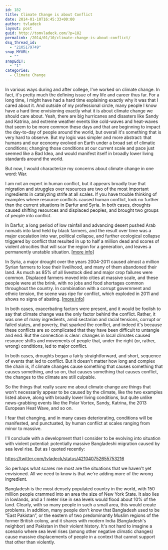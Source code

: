 ```yaml
---
id: 182
title: Climate Change is about Conflict
date: 2014-01-10T16:45:33+00:00
author: tvladeck
layout: post
guid: http://tomvladeck.com/?p=182
permalink: /2014/01/10/climate-change-is-about-conflict/
dsq_thread_id:
  - "2105179749"
snap_MYURL:
  - ""
snapEdIT:
  - "1"
categories:
  - Climate Change
---
```

In various ways during and after college, I've worked on climate change. In fact, it's pretty much the defining issue of my life and career thus far. For a long time, I might have had a hard time explaining exactly why it was that I cared about it. And outside of my professional circle, many people I know have a hard time envisioning exactly what it is about climate change we should care about. Yeah, there are big hurricanes and disasters like Sandy and Katrina, and extreme weather events like cold-waves and heat-waves that seem to be more common these days and that are beginning to impact the day-to-day of people around the world, but overall it's something that is very hard to observe. But my logic was simpler and more abstract: that humans and our economy evolved on Earth under a broad set of climatic conditions; changing those conditions at our current scale and pace just seemed like a Bad Idea, and would manifest itself in broadly lower living standards around the world.

But now, I would characterize my concerns about climate change in one word: War.

I am not an expert in human conflict, but it appears broadly true that migration and struggles over resources are two of the most important ingredients in catalyzing strife at all scales. If you have trouble thinking of examples where resource conflicts caused human conflict, look no further than the current situations in Darfur and Syria. In both cases, droughts caused shifting resources and displaced peoples, and brought two groups of people into conflict.

In Darfur, a long period of low rainfall and advancing desert pushed Arab nomads into land held by black farmers, and the result over time was a major escalation into war, political collapse, and further ecological collapse triggered by conflict that resulted in up to half a million dead and scores of violent atrocities that will scar the region for a generation, and leaves a permanently unstable situation. [<a href="http://www.theguardian.com/environment/2007/jun/23/sudan.climatechange">more info</a>]

In Syria, a major drought over the years 2004-2011 caused almost a million Syrian farmers to lose their livelihood, and many of them abandoned their land. As much as 85% of all livestock died and major crop failures were common. Displaced farmers moved into cities at massive scale, and these people were at the brink, with no jobs and food shortages common throughout the country. In combination with a corrupt government and ethnic tension, the scene was ripe for conflict, which exploded in 2011 and shows no signs of abating. [<a href="http://www.theatlantic.com/international/archive/2013/12/understanding-syria-from-pre-civil-war-to-post-assad/281989/">more info</a>]

In both cases, exacerbating factors were present, and it would be foolish to say that climate change was the only factor behind the conflict. Rather, it was one of many ingredients, amid sectarian and racial tensions, corrupt or failed states, and poverty, that sparked the conflict, and indeed it's because these conflicts are so complicated that they have been difficult to untangle and end. But the connection is clear: changes in local climates caused resource shifts and movements of people that, under the right (or, rather, wrong) conditions, led to major conflict.

In both cases, droughts began a fairly straightforward, and short, sequence of events that led to conflict. But it doesn't matter how long and complex the chain is, if climate changes cause something that causes something that causes something, and so on, that causes something that causes conflict, the changes to the climate are still culpable.

So the things that really scare me about climate change are things that won't necessarily appear to be caused by the climate, like the two examples listed above, along with broadly lower living conditions, but quite unlike news-grabbing events like the Polar Vortex, Sandy, Katrina, the 2013 European Heat Wave, and so on.

I fear that changing, and in many cases deteriorating, conditions will be manifested, and punctuated, by human conflict at scales ranging from minor to massive.

I'll conclude with a development that I consider to be evolving into situation with violent potential: potentially massive Bangladeshi migration caused by sea level rise. But as I quoted recently:

https://twitter.com/tvladeck/status/421040752655753216

So perhaps what scares me most are the situations that we haven't yet envisioned. All we need to know is that we're adding more of the wrong ingredient.

Bangladesh is the most densely populated country in the world, with 150 million people crammed into an area the size of New York State. It also lies in lowlands, and a 1 meter rise in sea levels would flood about 10% of the land. Clearly, with so many people in such a small area, this would create problems. In addition, many people don't know that Bangladesh used to be “East Pakistan”, or the eastern of two predominantly Muslim regions of the former British colony, and it shares with modern India (Bangladesh's neighbor) and Pakistan in their violent history. It's not hard to imagine a scenario where sea level rises (among other negative climatic changes) cause massive displacements of people in a context that cannot support that other than violently.